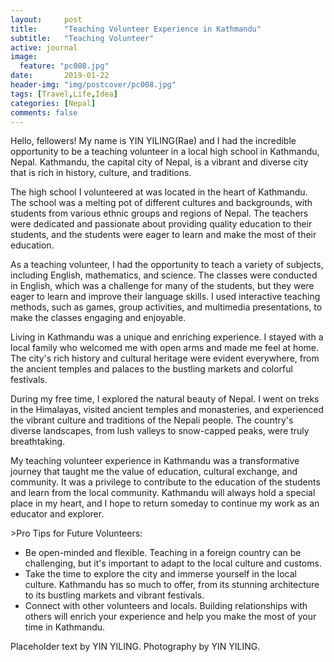 ```yaml
---
layout:     post
title:      "Teaching Volunteer Experience in Kathmandu"
subtitle:   "Teaching Volunteer"
active: journal
image:
  feature: "pc008.jpg"
date:       2019-01-22 
header-img: "img/postcover/pc008.jpg"
tags: [Travel,Life,Idea]
categories: [Nepal]
comments: false
---
```



<p>Hello, fellowers! My name is YIN YILING(Rae) and I had the incredible opportunity to be a teaching volunteer in a local high school in Kathmandu, Nepal. Kathmandu, the capital city of Nepal, is a vibrant and diverse city that is rich in history, culture, and traditions.</p>

<p>The high school I volunteered at was located in the heart of Kathmandu. The school was a melting pot of different cultures and backgrounds, with students from various ethnic groups and regions of Nepal. The teachers were dedicated and passionate about providing quality education to their students, and the students were eager to learn and make the most of their education.</p>

<p>As a teaching volunteer, I had the opportunity to teach a variety of subjects, including English, mathematics, and science. The classes were conducted in English, which was a challenge for many of the students, but they were eager to learn and improve their language skills. I used interactive teaching methods, such as games, group activities, and multimedia presentations, to make the classes engaging and enjoyable.</p>

<p>Living in Kathmandu was a unique and enriching experience. I stayed with a local family who welcomed me with open arms and made me feel at home. The city's rich history and cultural heritage were evident everywhere, from the ancient temples and palaces to the bustling markets and colorful festivals.</p>

<p>During my free time, I explored the natural beauty of Nepal. I went on treks in the Himalayas, visited ancient temples and monasteries, and experienced the vibrant culture and traditions of the Nepali people. The country's diverse landscapes, from lush valleys to snow-capped peaks, were truly breathtaking.</p>

<p>My teaching volunteer experience in Kathmandu was a transformative journey that taught me the value of education, cultural exchange, and community. It was a privilege to contribute to the education of the students and learn from the local community. Kathmandu will always hold a special place in my heart, and I hope to return someday to continue my work as an educator and explorer.</p>
<a>>Pro Tips for Future Volunteers:</a>
<ul>
<li>Be open-minded and flexible. Teaching in a foreign country can be challenging, but it's important to adapt to the local culture and customs.</li>
<li>Take the time to explore the city and immerse yourself in the local culture. Kathmandu has so much to offer, from its stunning architecture to its bustling markets and vibrant festivals.</li>
<li>Connect with other volunteers and locals. Building relationships with others will enrich your experience and help you make the most of your time in Kathmandu.</li>
</ul>

<p>Placeholder text by <a>YIN YILING</a>. Photography by <a>YIN YILING</a>.</p>
